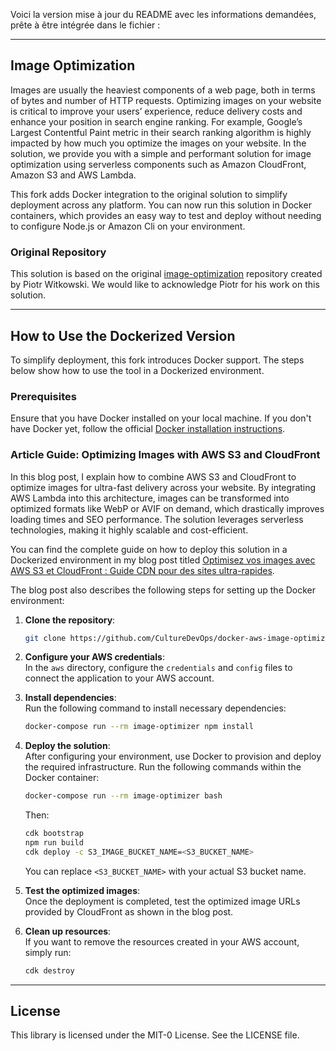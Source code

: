 Voici la version mise à jour du README avec les informations demandées, prête à être intégrée dans le fichier :

---

## Image Optimization

Images are usually the heaviest components of a web page, both in terms of bytes and number of HTTP requests. Optimizing images on your website is critical to improve your users’ experience, reduce delivery costs and enhance your position in search engine ranking. For example, Google’s Largest Contentful Paint metric in their search ranking algorithm is highly impacted by how much you optimize the images on your website. In the solution, we provide you with a simple and performant solution for image optimization using serverless components such as Amazon CloudFront, Amazon S3 and AWS Lambda.

This fork adds Docker integration to the original solution to simplify deployment across any platform. You can now run this solution in Docker containers, which provides an easy way to test and deploy without needing to configure Node.js or Amazon Cli on your environment.

### Original Repository

This solution is based on the original [image-optimization](https://github.com/aws-samples/image-optimization) repository created by Piotr Witkowski. We would like to acknowledge Piotr for his work on this solution.

---

## How to Use the Dockerized Version

To simplify deployment, this fork introduces Docker support. The steps below show how to use the tool in a Dockerized environment.

### Prerequisites

Ensure that you have Docker installed on your local machine. If you don't have Docker yet, follow the official [Docker installation instructions](https://docs.docker.com/get-docker/).

### Article Guide: Optimizing Images with AWS S3 and CloudFront

In this blog post, I explain how to combine AWS S3 and CloudFront to optimize images for ultra-fast delivery across your website. By integrating AWS Lambda into this architecture, images can be transformed into optimized formats like WebP or AVIF on demand, which drastically improves loading times and SEO performance. The solution leverages serverless technologies, making it highly scalable and cost-efficient.

You can find the complete guide on how to deploy this solution in a Dockerized environment in my blog post titled [Optimisez vos images avec AWS S3 et CloudFront : Guide CDN pour des sites ultra-rapides](https://www.example.com/optimisation-images-aws).

The blog post also describes the following steps for setting up the Docker environment:

1. **Clone the repository**:
   ```bash
   git clone https://github.com/CultureDevOps/docker-aws-image-optimization.git
   ```

2. **Configure your AWS credentials**:  
   In the `aws` directory, configure the `credentials` and `config` files to connect the application to your AWS account.

3. **Install dependencies**:  
   Run the following command to install necessary dependencies:
   ```bash
   docker-compose run --rm image-optimizer npm install
   ```

4. **Deploy the solution**:  
   After configuring your environment, use Docker to provision and deploy the required infrastructure. Run the following commands within the Docker container:
   ```bash
   docker-compose run --rm image-optimizer bash
   ```
   Then:
   ```bash
   cdk bootstrap
   npm run build
   cdk deploy -c S3_IMAGE_BUCKET_NAME=<S3_BUCKET_NAME>
   ```

   You can replace `<S3_BUCKET_NAME>` with your actual S3 bucket name.

5. **Test the optimized images**:  
   Once the deployment is completed, test the optimized image URLs provided by CloudFront as shown in the blog post.

6. **Clean up resources**:  
   If you want to remove the resources created in your AWS account, simply run:
   ```bash
   cdk destroy
   ```

---

## License

This library is licensed under the MIT-0 License. See the LICENSE file.
